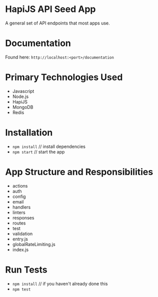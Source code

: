 # HapiJS API Seed App
A general set of API endpoints that most apps use.

# Documentation
Found here: `http://localhost:<port>/documentation`

# Primary Technologies Used
- Javascript
- Node.js
- HapiJS
- MongoDB
- Redis

# Installation
- `npm install` // install dependencies
- `npm start` // start the app

# App Structure and Responsibilities
- actions
- auth
- config
- email
- handlers
- linters
- responses
- routes
- test
- validation
- entry.js
- globalRateLimiting.js
- index.js

# Run Tests
- `npm install` // if you haven't already done this
- `npm test`

